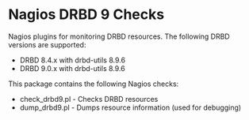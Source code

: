 Nagios DRBD 9 Checks
====================

   Nagios plugins for monitoring DRBD resources. The following DRBD versions
   are supported:

   * DRBD 8.4.x with drbd-utils 8.9.6
   * DRBD 9.0.x with drbd-utils 8.9.6

   This package contains the following Nagios checks:

   * check_drbd9.pl   - Checks DRBD resources
   * dump_drbd9.pl    - Dumps resource information (used for debugging)

